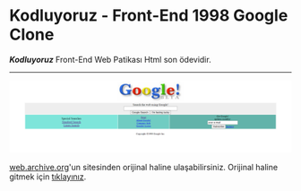 # Kodluyoruz - Front-End 1998 Google Clone
***Kodluyoruz*** Front-End Web Patikası Html son ödevidir. 
*** 
![Image](img/Google1998.png)

[web.archive.org](https://web.archive.org)'un sitesinden orijinal haline ulaşabilirsiniz.
Orijinal haline gitmek için [tıklayınız](https://web.archive.org/web/19981202230410if_/http://www.google.com/).

